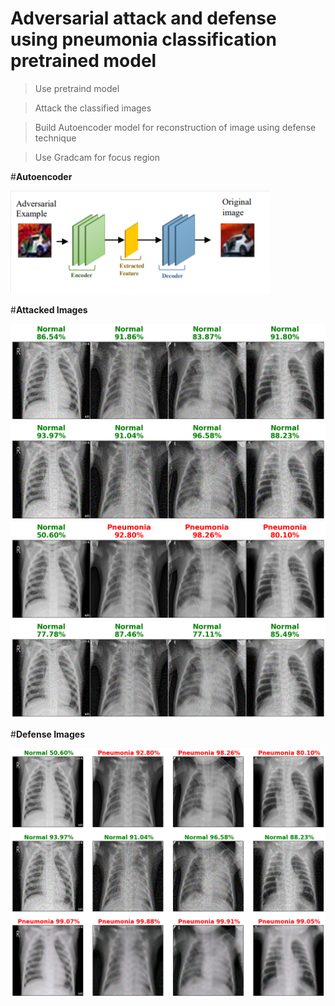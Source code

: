 # Adversarial attack and defense using pneumonia classification pretrained model

> Use pretraind model 

> Attack the classified images

> Build Autoencoder model for reconstruction of image using defense technique

> Use Gradcam for focus region



  
#**Autoencoder**
  
![Alt text](Output/Autoencoder.png)

#**Attacked Images** 

![Alt text](Output/bim.png)
![Alt text](Output/mifgsm.png)
![Alt text](Output/original.png)
![Alt text](Output/pgd.png)


#**Defense Images** 

![Alt text](Output/reconstrucv.png)





